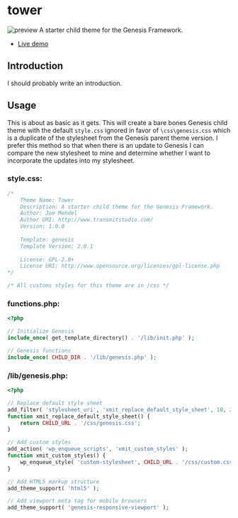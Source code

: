 # tower

![preview](https://raw.github.com/transmitstudio/tower/master/screenshot.png)
A starter child theme for the Genesis Framework.

- [Live demo](http://tower.holeintheskymedia.net/)

## Introduction
I should probably write an introduction.

## Usage
This is about as basic as it gets. This will create a bare bones Genesis child theme with the default `style.css` ignored in favor of `\css\genesis.css` which is a duplicate of the stylesheet from the Genesis parent theme version. I prefer this method so that when there is an update to Genesis I can compare the new stylesheet to mine and determine whether I want to incorporate the updates into my stylesheet.

### style.css:
```css
/*
	Theme Name: Tower
	Description: A starter child theme for the Genesis Framework.
	Author: Joe Mendel
	Author URI: http://www.transmitstudio.com/
	Version: 1.0.0
 
	Template: genesis
	Template Version: 2.0.1
 
	License: GPL-2.0+
	License URI: http://www.opensource.org/licenses/gpl-license.php
*/

/* All customs styles for this theme are in /css */
```

### functions.php:
```php
<?php

// Initialize Genesis
include_once( get_template_directory() . '/lib/init.php' );

// Genesis functions
include_once( CHILD_DIR . '/lib/genesis.php' );
```

### /lib/genesis.php:
```php
<?php

// Replace default style sheet
add_filter( 'stylesheet_uri', 'xmit_replace_default_style_sheet', 10, 2 );
function xmit_replace_default_style_sheet() {
	return CHILD_URL . '/css/genesis.css';
}

// Add custom styles
add_action( 'wp_enqueue_scripts', 'xmit_custom_styles' );
function xmit_custom_styles() {
	wp_enqueue_style( 'custom-stylesheet', CHILD_URL . '/css/custom.css', array(), CHILD_THEME_VERSION );
}

// Add HTML5 markup structure
add_theme_support( 'html5' );

// Add viewport meta tag for mobile browsers
add_theme_support( 'genesis-responsive-viewport' );
```

